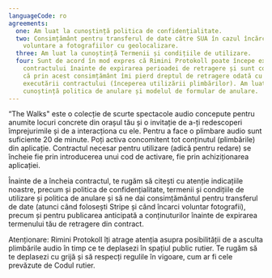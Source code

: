 ```yaml
---
languageCode: ro
agreements:
  one: Am luat la cunoștință politica de confidențialitate.
  two: Consimțământ pentru transferul de date către SUA în cazul încărcării
    voluntare a fotografiilor cu geolocalizare.
  three: Am luat la cunoștință Termenii și condițiile de utilizare.
  four: Sunt de acord în mod expres că Rimini Protokoll poate începe executarea
    contractului înainte de expirarea perioadei de retragere și sunt conștient
    că prin acest consimțământ îmi pierd dreptul de retragere odată cu începerea
    executării contractului (începerea utilizării plimbărilor). Am luat la
    cunoștință politica de anulare și modelul de formular de anulare.
---
```

“The Walks" este o colecție de scurte spectacole audio concepute pentru anumite locuri concrete din orașul tău și o invitație de a-ți redescoperi împrejurimile și de a interacționa cu ele. Pentru a face o plimbare audio sunt suficiente 20 de minute. Poți activa concomitent tot conținutul (plimbările) din aplicație. Contractul necesar pentru utilizare (adică pentru redare) se încheie fie prin introducerea unui cod de activare, fie prin achiziționarea aplicației.

Înainte de a încheia contractul, te rugăm să citești cu atenție indicațiile noastre, precum și politica de confidențialitate, termenii și condițiile de utilizare și politica de anulare și să ne dai consimțământul pentru transferul de date (atunci când folosești Stripe și când încarci voluntar fotografii), precum și pentru publicarea anticipată a conținuturilor înainte de expirarea termenului tău de retragere din contract.

Atenționare: Rimini Protokoll îți atrage atenția asupra posibilității de a asculta plimbările audio în timp ce te deplasezi în spațiul public rutier. Te rugăm să te deplasezi cu grijă și să respecți regulile în vigoare, cum ar fi cele prevăzute de Codul rutier.